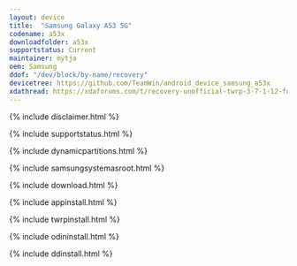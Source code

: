 ```yaml
---
layout: device
title:  "Samsung Galaxy A53 5G"
codename: a53x
downloadfolder: a53x
supportstatus: Current
maintainer: mytja
oem: Samsung
ddof: "/dev/block/by-name/recovery"
devicetree: https://github.com/TeamWin/android_device_samsung_a53x
xdathread: https://xdaforums.com/t/recovery-unofficial-twrp-3-7-1-12-for-galaxy-a53-5g.4680051/
---
```


{% include disclaimer.html %}

{% include supportstatus.html %}

{% include dynamicpartitions.html %}

{% include samsungsystemasroot.html %}

{% include download.html %}

{% include appinstall.html %}

{% include twrpinstall.html %}

{% include odininstall.html %}

{% include ddinstall.html %}
